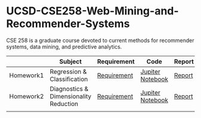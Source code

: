 # UCSD-CSE258-Web-Mining-and-Recommender-Systems
CSE 258 is a graduate course devoted to current methods for recommender systems, data mining, and predictive analytics.

|           | Subject                                | Requirement                                                  | Code                                                         | Report                                                       |
| --------- | -------------------------------------- | ------------------------------------------------------------ | ------------------------------------------------------------ | ------------------------------------------------------------ |
| Homework1 | Regression & Classification            | [Requirement](https://github.com/Rshcaroline/UCSD-CSE258-Web-Mining-and-Recommender-Systems/blob/master/Homework1/homework1.pdf) | [Jupiter Notebook](https://github.com/Rshcaroline/UCSD-CSE258-Web-Mining-and-Recommender-Systems/blob/master/Homework1/homework1.ipynb) | [Report](https://github.com/Rshcaroline/UCSD-CSE258-Web-Mining-and-Recommender-Systems/blob/master/Homework1/report/homework1.pdf) |
| Homework2 | Diagnostics & Dimensionality Reduction | [Requirement](https://github.com/Rshcaroline/UCSD-CSE258-Web-Mining-and-Recommender-Systems/blob/master/Homework2/homework2.pdf) | [Jupiter Notebook](https://github.com/Rshcaroline/UCSD-CSE258-Web-Mining-and-Recommender-Systems/blob/master/Homework2/homework2.ipynb) | [Report](https://github.com/Rshcaroline/UCSD-CSE258-Web-Mining-and-Recommender-Systems/blob/master/Homework2/report/homework2.pdf) |
|           |                                        |                                                              |                                                              |                                                              |

